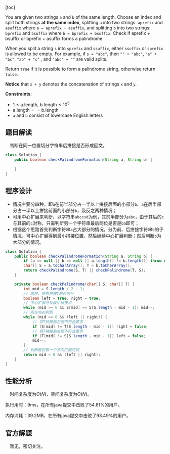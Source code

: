 [toc]

You are given two strings `a` and `b` of the same length. Choose an index and split both strings **at the same index**, splitting `a` into two strings: `aprefix` and `asuffix` where `a = aprefix + asuffix`, and splitting `b` into two strings: `bprefix` and `bsuffix` where `b = bprefix + bsuffix`. Check if aprefix + bsuffix or bprefix + asuffix forms a palindrome.

When you split a string `s` into `sprefix` and `ssuffix`, either `ssuffix` or `sprefix` is allowed to be empty. For example, if `s = "abc"`, then `"" + "abc"`, `"a" + "bc"`, `"ab" + "c"` , and `"abc" + ""` are valid splits.

Return `true` if it is possible to form a palindrome string, otherwise return `false`.

**Notice** that `x + y` denotes the concatenation of strings `x` and `y`.



**Constraints**:

* $1 \le \text{a.length, b.length} \le 10^5$
* $\text{a.length} == \text{b.length}$
* `a` and `b` consist of lowercase English letters



## 题目解读

&emsp;判断在同一位置切分字符串后拼接是否形成回文。

```java
class Solution {
    public boolean checkPalindromeFormation(String a, String b) {
        
    }
}
```

## 程序设计

* 情况主要分四种，即`a`在前半部分占一半以上拼接后面的小部分`b`、`a`在后半部分占一半以上拼接前面的小部分`b`，及反之两种情况；
* 可用中心扩展来判断，以字符串`abccsd`为例，其前半部分为`abc`，由于其后的`c`与其前的`c`对称，只需判断另一个字符串最后两位是否是`ba`即可；
* 根据这个思路首先判断字符串`a`占大部分的情况，分为前、后拼接字符串`b`的子情况，可中心扩展得到最小拼接位置，然后继续中心扩展判断；然后判断`b`为大部分的情况。

```java
class Solution {
    public boolean checkPalindromeFormation(String a, String b) {
        if (a == null || b == null || a.length() != b.length()) throw new IllegalArgumentException("invalid param");
        char[] S = a.toCharArray(), T = b.toCharArray();
        return checkPalindrome(S, T) || checkPalindrome(T, S);
    }

    private boolean checkPalindrome(char[] S, char[] T) {
        int mid = S.length / 2 - 1;
        // 向左、向右拼接T是否可行
        boolean left = true, right = true;
        // 中心扩展寻找最小拼接点
        while (mid >= 0 && S[mid] == S[S.length - mid - 1]) mid--;
        // 向左向右判断
        while (mid >= 0 && (left || right)) {
            // 将T拼接到左侧不符合要求
            if (S[mid] != T[S.length - mid - 1]) right = false;
            // 将T拼接到右侧不符合要求
            if (T[mid] != S[S.length - mid - 1]) left = false;
            mid--;
        }
        // 判断是否有一个方向匹配完成
        return mid < 0 && (left || right);
    }
}
```

## 性能分析

&emsp;时间复杂度为$O(N)$，空间复杂度为$O(N)$。

执行用时：9ms，在所有java提交中击败了54.81%的用户。

内存消耗：39.2MB，在所有java提交中击败了93.49%的用户。

## 官方解题

&emsp;暂无，密切关注。